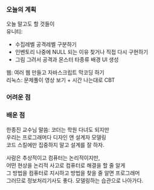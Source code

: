 ### 오늘의 계획 
오늘 말고도 할 것들이  
유니티:  
- 수집레벨 공격레벨 구분하기  
- 인벤토리 나중에 NULL 되는 이유 찾거나 직접 다시 구현하기  
- 그림 그려서 공격과 몬스터 타종류 배경 UI 생성  

웹: 여러 웹 만들고 자바스크립트 막코딩 하기  
리눅스: 문제풀이 영상 보기 + 시간 나는대로 CBT  


### 어려운 점 

### 배운 점 
한종진 교수님 말씀: 코더는 학원 다녀도 되지만  
우리는 프로그래머다 디자인 앤 설계자 모델링  
코드 스킬에만 집중하지 말고 설계를 잘 하자.  
  
사람은 추상적이고 컴퓨터는 논리적이지만,  
어떤 현상을 논리적 사고로 컴퓨터로 해결을 할 줄 알게  
그 방법을 컴퓨터로 지시하고 방법을 찾을 줄 알면 프로그래머  
그러므로 정보처리기사도 좋다. 모델링하는 습관으로 나아가다.  



